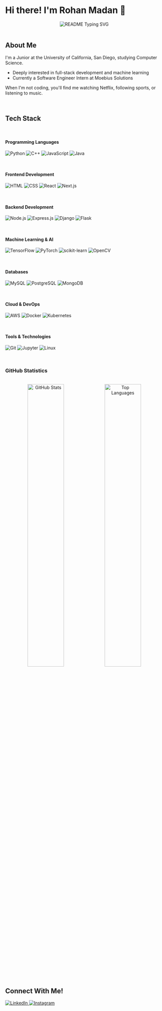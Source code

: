# Hi there! I'm Rohan Madan 👋

<div align="center">
  <img src="https://readme-typing-svg.herokuapp.com/?lines=Computer+Science+Student;Machine+Learning+Enthusiast;Music+Enjoyer;Outdoor+Lover&font=Fira%20Code&center=true&width=380&height=50&duration=4000&pause=1000" alt="README Typing SVG">
</div>

<br/>

## About Me

I'm a Junior at the University of California, San Diego, studying Computer Science.

- Deeply interested in full-stack development and machine learning
- Currently a Software Engineer Intern at Moebius Solutions

When I'm not coding, you'll find me watching Netflix, following sports, or listening to music.

<br/>

## Tech Stack

<br/>

#### Programming Languages

![Python](https://img.shields.io/badge/Python-3776AB?style=for-the-badge&logo=python&logoColor=white)
![C++](https://img.shields.io/badge/C++-00599C?style=for-the-badge&logo=c%2B%2B&logoColor=white)
![JavaScript](https://img.shields.io/badge/JavaScript-F7DF1E?style=for-the-badge&logo=javascript&logoColor=black)
![Java](https://img.shields.io/badge/Java-ED8B00?style=for-the-badge&logo=java&logoColor=white)

<br/>

#### Frontend Development

![HTML](https://img.shields.io/badge/HTML5-E34F26?style=for-the-badge&logo=html&logoColor=white)
![CSS](https://img.shields.io/badge/CSS3-1572B6?style=for-the-badge&logo=css&logoColor=white)
![React](https://img.shields.io/badge/React-20232A?style=for-the-badge&logo=react&logoColor=61DAFB)
![Next.js](https://img.shields.io/badge/Next.js-000000?style=for-the-badge&logo=next.js&logoColor=white)

<br/>

#### Backend Development

![Node.js](https://img.shields.io/badge/Node.js-43853D?style=for-the-badge&logo=node.js&logoColor=white)
![Express.js](https://img.shields.io/badge/Express.js-404D59?style=for-the-badge)
![Django](https://img.shields.io/badge/Django-092E20?style=for-the-badge&logo=django&logoColor=white)
![Flask](https://img.shields.io/badge/Flask-000000?style=for-the-badge&logo=flask&logoColor=white)

<br/>

#### Machine Learning & AI

![TensorFlow](https://img.shields.io/badge/TensorFlow-FF6F00?style=for-the-badge&logo=TensorFlow&logoColor=white)
![PyTorch](https://img.shields.io/badge/PyTorch-EE4C2C?style=for-the-badge&logo=PyTorch&logoColor=white)
![scikit-learn](https://img.shields.io/badge/scikit--learn-F7931E?style=for-the-badge&logo=scikit-learn&logoColor=white)
![OpenCV](https://img.shields.io/badge/OpenCV-27338e?style=for-the-badge&logo=OpenCV&logoColor=white)

<br/>

#### Databases

![MySQL](https://img.shields.io/badge/MySQL-00000F?style=for-the-badge&logo=mysql&logoColor=white)
![PostgreSQL](https://img.shields.io/badge/PostgreSQL-316192?style=for-the-badge&logo=postgresql&logoColor=white)
![MongoDB](https://img.shields.io/badge/MongoDB-4EA94B?style=for-the-badge&logo=mongodb&logoColor=white)

<br/>

#### Cloud & DevOps

![AWS](https://img.shields.io/badge/AWS-232F3E?style=for-the-badge&logo=amazon-aws&logoColor=white)
![Docker](https://img.shields.io/badge/Docker-2496ED?style=for-the-badge&logo=docker&logoColor=white)
![Kubernetes](https://img.shields.io/badge/Kubernetes-326ce5.svg?&style=for-the-badge&logo=kubernetes&logoColor=white)

<br/>

#### Tools & Technologies

![Git](https://img.shields.io/badge/Git-F05032?style=for-the-badge&logo=git&logoColor=white)
![Jupyter](https://img.shields.io/badge/Jupyter-F37626.svg?&style=for-the-badge&logo=Jupyter&logoColor=white)
![Linux](https://img.shields.io/badge/Linux-FCC624?style=for-the-badge&logo=linux&logoColor=black)

<br/>

### GitHub Statistics

<br/>

<div align="center">
  <img src="https://github-readme-stats.vercel.app/api?username=rohanmad&show_icons=true&theme=radical&include_all_commits=true&count_private=true" alt="GitHub Stats" width="48%"/>
  <img src="https://github-readme-stats.vercel.app/api/top-langs/?username=rohanmad&layout=compact&theme=radical&hide=php,jupyter%20notebook" alt="Top Languages" width="48%"/>
</div>

<br/>

## Connect With Me!

<a href="https://www.linkedin.com/in/madanrohan" target="_blank">
  <img src="https://img.shields.io/badge/LinkedIn-0077B5?style=for-the-badge&logo=linkedin&logoColor=white" alt="LinkedIn"/>
</a>
<a href="https://www.instagram.com/rohanmaddan" target="_blank">
  <img src="https://img.shields.io/badge/Instagram-E4405F?style=for-the-badge&logo=instagram&logoColor=white" alt="Instagram"/>
</a>

<br/>

<br/>
<br/>
